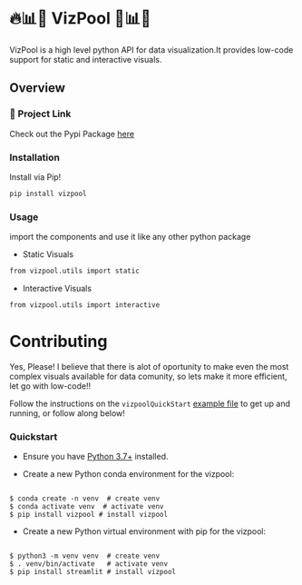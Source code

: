 
# 🔥📊📣 VizPool 📣📊🔥

VizPool is a high level python API for data visualization.It provides low-code support for static and interactive visuals.

## Overview
### 🔗 Project Link
Check out the Pypi Package [here](https://pypi.org/project/vizpool/)
### Installation
Install via Pip!
```bash
pip install vizpool
```

### Usage
import the components and use it like any other python package
* Static Visuals
```bash
from vizpool.utils import static
```
* Interactive Visuals
```bash
from vizpool.utils import interactive
```
# Contributing
Yes, Please!  I believe that there is alot of oportunity to make even the most complex visuals available for data comunity, so lets make it more efficient, let go with low-code!!

Follow the instructions on the `vizpoolQuickStart` [example file](https://github.com/Hassi34/vizpool/blob/main/vizpoolQuickStart.ipynb) to get up and running, or follow along below!

### Quickstart

* Ensure you have [Python 3.7+](https://www.python.org/downloads/) installed.

* Create a new Python conda environment for the vizpool:

```

$ conda create -n venv  # create venv
$ conda activate venv  # activate venv
$ pip install vizpool # install vizpool
```

* Create a new Python virtual environment with pip for the vizpool:
```

$ python3 -m venv venv  # create venv
$ . venv/bin/activate   # activate venv
$ pip install streamlit # install vizpool
```

